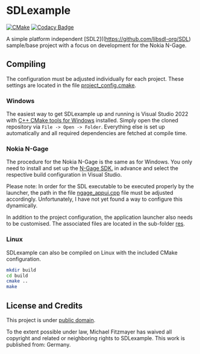 # SDLexample

[![CMake](https://github.com/ngagesdk/SDLexample/actions/workflows/cmake.yml/badge.svg)](https://github.com/ngagesdk/SDLexample/actions/workflows/cmake.yml)
[![Codacy Badge](https://app.codacy.com/project/badge/Grade/ed8f1a506c6b49e0aafdf291f8d8b030)](https://www.codacy.com/gh/ngagesdk/SDLexample/dashboard?utm_source=github.com&amp;utm_medium=referral&amp;utm_content=ngagesdk/SDLexample&amp;utm_campaign=Badge_Grade)

A simple platform independent [SDL2]((https://github.com/libsdl-org/SDL)
sample/base project with a focus on development for the Nokia N-Gage.

## Compiling

The configuration must be adjusted individually for each project. These
settings are located in the file
[project_config.cmake](cmake/project_config.cmake).

### Windows

The easiest way to get SDLexample up and running is Visual Studio 2022
with [C++ CMake tools for
Windows](https://docs.microsoft.com/en-us/cpp/build/cmake-projects-in-visual-studio)
installed.  Simply open the cloned repository via `File -> Open ->
Folder`.  Everything else is set up automatically and all required
dependencies are fetched at compile time.

### Nokia N-Gage

The procedure for the Nokia N-Gage is the same as for Windows.  You only
need to install and set up the [N-Gage
SDK.](https://github.com/ngagesdk/ngage-toolchain) in advance and select
the respective build configuration in Visual Studio.

Please note: In order for the SDL executable to be executed properly by
the launcher, the path in the file
[ngage_appui.cpp](src/ngage_appui.cpp#L35) file must be adjusted
accordingly.  Unfortunately, I have not yet found a way to configure
this dynamically.

In addition to the project configuration, the application launcher also
needs to be customised.  The associated files are located in the
sub-folder [res](res/).

### Linux

SDLexample can also be compiled on Linux with the included CMake
configuration.

```bash
mkdir build
cd build
cmake ..
make
````

## License and Credits

This project is under [public domain](http://creativecommons.org/publicdomain/zero/1.0/).

To the extent possible under law, Michael Fitzmayer has waived all
copyright and related or neighboring rights to SDLexample.  This work is
published from: Germany.
